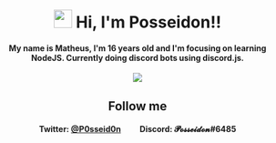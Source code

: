 

<h1 align="center"><img src="https://media.giphy.com/media/hvRJCLFzcasrR4ia7z/giphy.gif" width="32px"> Hi, I'm Posseidon!!</h1>

<h4 align="center" >My name is Matheus, I'm 16 years old and I'm focusing on learning NodeJS. Currently doing discord bots using discord.js.</h4>

<p align="center">  
<a href="https://github.com/anuraghazra/github-readme-stats">
  <img align="center" src="https://github-readme-stats.vercel.app/api/top-langs/?username=Posseidon0110&layout=compact)](https://github.com/anuraghazra/github-readme-stats" />
</a>
</p>
<h2 align="center" >Follow me</h2>
<h4 align="center" >Twitter: <b><a href="https://twitter.com/P0sseid0n">@P0sseid0n</a></b>&nbsp;&nbsp;&nbsp;&nbsp;&nbsp;&nbsp;&nbsp;&nbsp;&nbsp;&nbsp;Discord: 𝓟𝓸𝓼𝓼𝓮𝓲𝓭𝓸𝓷<b>#6485</b></h4>
